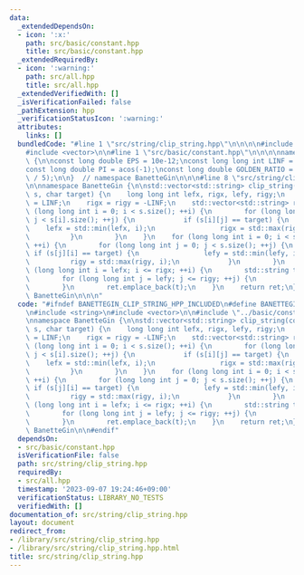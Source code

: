 ```yaml
---
data:
  _extendedDependsOn:
  - icon: ':x:'
    path: src/basic/constant.hpp
    title: src/basic/constant.hpp
  _extendedRequiredBy:
  - icon: ':warning:'
    path: src/all.hpp
    title: src/all.hpp
  _extendedVerifiedWith: []
  _isVerificationFailed: false
  _pathExtension: hpp
  _verificationStatusIcon: ':warning:'
  attributes:
    links: []
  bundledCode: "#line 1 \"src/string/clip_string.hpp\"\n\n\n\n#include <string>\n\
    #include <vector>\n\n#line 1 \"src/basic/constant.hpp\"\n\n\n\nnamespace BanetteGin\
    \ {\n\nconst long double EPS = 10e-12;\nconst long long int LINF = 1001001001001001001LL;\n\
    const long double PI = acos(-1);\nconst long double GOLDEN_RATIO = 2 * cos(PI\
    \ / 5);\n\n}  // namespace BanetteGin\n\n\n#line 8 \"src/string/clip_string.hpp\"\
    \n\nnamespace BanetteGin {\n\nstd::vector<std::string> clip_string(const std::vector<std::string>&\
    \ s, char target) {\n    long long int lefx, rigx, lefy, rigy;\n    lefx = lefy\
    \ = LINF;\n    rigx = rigy = -LINF;\n    std::vector<std::string> ret;\n    for\
    \ (long long int i = 0; i < s.size(); ++i) {\n        for (long long int j = 0;\
    \ j < s[i].size(); ++j) {\n            if (s[i][j] == target) {\n            \
    \    lefx = std::min(lefx, i);\n                rigx = std::max(rigx, i);\n  \
    \          }\n        }\n    }\n    for (long long int i = 0; i < s[0].size();\
    \ ++i) {\n        for (long long int j = 0; j < s.size(); ++j) {\n           \
    \ if (s[j][i] == target) {\n                lefy = std::min(lefy, i);\n      \
    \          rigy = std::max(rigy, i);\n            }\n        }\n    }\n    for\
    \ (long long int i = lefx; i <= rigx; ++i) {\n        std::string t = \"\";\n\
    \        for (long long int j = lefy; j <= rigy; ++j) {\n            t.push_back(s[i][j]);\n\
    \        }\n        ret.emplace_back(t);\n    }\n    return ret;\n}\n\n}  // namespace\
    \ BanetteGin\n\n\n"
  code: "#ifndef BANETTEGIN_CLIP_STRING_HPP_INCLUDED\n#define BANETTEGIN_CLIP_STRING_HPP_INCLUDED\n\
    \n#include <string>\n#include <vector>\n\n#include \"../basic/constant.hpp\"\n\
    \nnamespace BanetteGin {\n\nstd::vector<std::string> clip_string(const std::vector<std::string>&\
    \ s, char target) {\n    long long int lefx, rigx, lefy, rigy;\n    lefx = lefy\
    \ = LINF;\n    rigx = rigy = -LINF;\n    std::vector<std::string> ret;\n    for\
    \ (long long int i = 0; i < s.size(); ++i) {\n        for (long long int j = 0;\
    \ j < s[i].size(); ++j) {\n            if (s[i][j] == target) {\n            \
    \    lefx = std::min(lefx, i);\n                rigx = std::max(rigx, i);\n  \
    \          }\n        }\n    }\n    for (long long int i = 0; i < s[0].size();\
    \ ++i) {\n        for (long long int j = 0; j < s.size(); ++j) {\n           \
    \ if (s[j][i] == target) {\n                lefy = std::min(lefy, i);\n      \
    \          rigy = std::max(rigy, i);\n            }\n        }\n    }\n    for\
    \ (long long int i = lefx; i <= rigx; ++i) {\n        std::string t = \"\";\n\
    \        for (long long int j = lefy; j <= rigy; ++j) {\n            t.push_back(s[i][j]);\n\
    \        }\n        ret.emplace_back(t);\n    }\n    return ret;\n}\n\n}  // namespace\
    \ BanetteGin\n\n#endif"
  dependsOn:
  - src/basic/constant.hpp
  isVerificationFile: false
  path: src/string/clip_string.hpp
  requiredBy:
  - src/all.hpp
  timestamp: '2023-09-07 19:24:46+09:00'
  verificationStatus: LIBRARY_NO_TESTS
  verifiedWith: []
documentation_of: src/string/clip_string.hpp
layout: document
redirect_from:
- /library/src/string/clip_string.hpp
- /library/src/string/clip_string.hpp.html
title: src/string/clip_string.hpp
---
```

